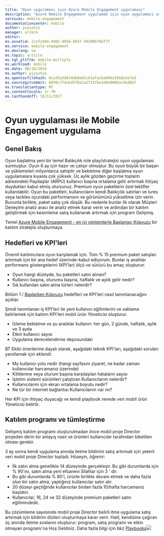 ```yaml
---
title: "Oyun uygulaması için Azure Mobile Engagement uygulaması"
description: "Azure Mobile Engagement uygulamak için oyun uygulaması senaryosu"
services: mobile-engagement
documentationcenter: mobile
author: piyushjo
manager: erikre
editor: 
ms.assetid: 2cafc044-4902-4058-8037-49399bf6bf7f
ms.service: mobile-engagement
ms.devlang: na
ms.topic: article
ms.tgt_pltfrm: mobile-multiple
ms.workload: mobile
ms.date: 08/19/2016
ms.author: piyushjo
ms.openlocfilehash: 0ca35a3d634db8eb5c63afacba046a35b8a3e7ed
ms.sourcegitcommit: 6699c77dcbd5f8a1a2f21fba3d0a0005ac9ed6b7
ms.translationtype: MT
ms.contentlocale: tr-TR
ms.lasthandoff: 10/11/2017
---
```

# <a name="implement-mobile-engagement-with-gaming-app"></a>Oyun uygulaması ile Mobile Engagement uygulama
## <a name="overview"></a>Genel Bakış
Oyun başlatma yeni bir temel Balıkçılık role play/stratejisi oyun uygulaması sunmuştur. Oyun 6 ay için hazır ve çalışır olmuştur. Bu oyun büyük bir başarı ve yüklemeleri milyonlarca sahiptir ve bekletme diğer başlatma oyun uygulamalara kıyasla çok yüksek. Üç aylık gözden geçirme toplantı adresindeki Paydaşlar (ARPU) kullanıcı başına ortalama gelir artırmak ihtiyaç duydukları kabul etmiş olursunuz. Premium oyun paketlerin özel teklifler kullanılabilir. Oyun bu paketleri, kullanıcıların kendi Balıkçılık satırları ve lures veya tackles oyundaki performansını ve görünümünü yükseltme izin verin. Bununla birlikte, paket satış çok düşük. Bu nedenle bunlar ilk olarak Müşteri Deneyimi analiz aracı ile analiz etmek karar verin ve ardından bir katılım geliştirmek için kesimleme satış kullanarak artırmak için program Gelişmiş.

Temel [Azure Mobile Engagement - en iyi yöntemlerle Başlangıç Kılavuzu](mobile-engagement-getting-started-best-practices.md) bir katılım stratejisi oluşturmaya.

## <a name="objectives-and-kpis"></a>Hedefleri ve KPI'leri
Önemli katılımcılara oyun karşılamak için. Tüm % 15 premium paket satışları artırmak için bir ana hedef üzerinde-kabul ediyorum. Bunlar iş anahtar performans göstergelerini (KPI'lar) ölçü ve sürücü bu amaç oluşturun

* Oyun hangi düzeyde, bu paketleri satın alınan?
* Kullanıcı başına, oturumu başına, haftalık ve aylık gelir nedir?
* Sık kullanılan satın alma türleri nelerdir?

Bölüm 1 / [Başlarken Kılavuzu](mobile-engagement-getting-started-best-practices.md) hedefleri ve KPI'leri nasıl tanımlanacağını açıklar. 

Şimdi tanımlanan iş KPI'leri ile yeni kullanıcı eğilimlerini ve saklama belirlemek için katılım KPI'leri mobil ürün Yöneticisi oluşturur.

* İzleme bekletme ve şu aralıklar kullanın: her gün, 2 günde, haftalık, aylık ve 3 ayda
* Etkin kullanıcı sayısı
* Uygulama derecelendirme deposundaki

BT Ekibi önerilerine dayalı olarak, aşağıdaki teknik KPI'ları, aşağıdaki soruları yanıtlamak için eklendi:

* My kullanıcı yolu nedir (hangi sayfasını ziyaret, ne kadar zaman kullanıcılar harcamanız üzerinde)
* Kilitlenme veya oturum başına karşılaşılan hataların sayısı
* İşletim sistemi sürümleri çalıştıran Kullanıcılarım nelerdir?
* Kullanıcılarım için ekran ortalama boyutu nedir?
* Ne tür bir internet bağlantısı Kullanıcılarım var mı?

Her KPI için ihtiyaç duyacağı ve kendi playbook nerede veri mobil ürün Yöneticisi belirtir.

## <a name="engagement-program-and-integration"></a>Katılım programı ve tümleştirme
Gelişmiş katılım programı oluşturulmadan önce mobil proje Director projeden derin bir anlayış nasıl ve ürünleri kullanıcılar tarafından tüketilen olması gerekir.

3 ay sonra kendi uygulama anında iletme bildirimi satış artırmak için yeterli veri mobil proje Director topladı. Hüseyin, öğrenir:

* İlk satın alma genellikle 14 düzeyinde gerçekleşir. Bu gibi durumlarda için % 90'ını, satın alma yeni efsanevi Silahlar için 3 ' dir.
* Bu gibi durumlarda % 80'i, ürünle birlikte devam etmek ve daha fazla olun bir satın alma, yaptığınız kullanıcılar satın alır.
* 20 düzeyi geçtiğinde kullanıcılar birden fazla 10/hafta harcamanız başlatın.
* Kullanıcılar, 16, 24 ve 32 düzeyinde premium paketleri satın eğilimindedir.

Bu çözümleme sayesinde mobil proje Director belirli itme uygulama satış artırmak için bildirim dizileri oluşturmaya karar verir. Halil, kendisine çağıran üç anında iletme sıralarını oluşturur: program, satış programı ve etkin olmayan programı'na Hoş Geldiniz. Daha fazla bilgi için bkz [Playbooks](https://github.com/Azure/azure-mobile-engagement-samples/tree/master/Playbooks)![][1]

<!--Image references-->

[1]: ./media/mobile-engagement-game-scenario/notification-scenario.png

<!--Link references-->
